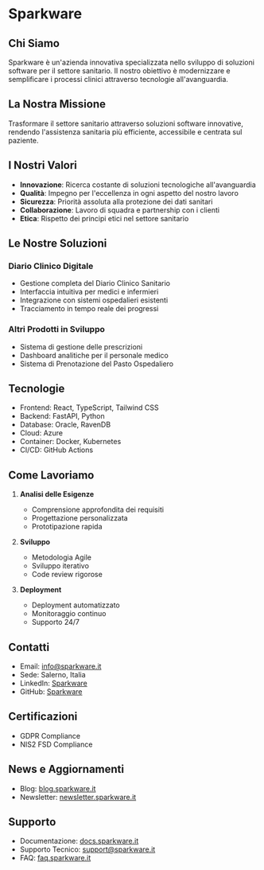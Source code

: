 # Sparkware

## Chi Siamo
Sparkware è un'azienda innovativa specializzata nello sviluppo di soluzioni software per il settore sanitario. 
Il nostro obiettivo è modernizzare e semplificare i processi clinici attraverso tecnologie all'avanguardia.

## La Nostra Missione
Trasformare il settore sanitario attraverso soluzioni software innovative, rendendo l'assistenza sanitaria più efficiente, accessibile e centrata sul paziente.

## I Nostri Valori
- **Innovazione**: Ricerca costante di soluzioni tecnologiche all'avanguardia
- **Qualità**: Impegno per l'eccellenza in ogni aspetto del nostro lavoro
- **Sicurezza**: Priorità assoluta alla protezione dei dati sanitari
- **Collaborazione**: Lavoro di squadra e partnership con i clienti
- **Etica**: Rispetto dei principi etici nel settore sanitario

## Le Nostre Soluzioni

### Diario Clinico Digitale
- Gestione completa del Diario Clinico Sanitario
- Interfaccia intuitiva per medici e infermieri
- Integrazione con sistemi ospedalieri esistenti
- Tracciamento in tempo reale dei progressi

### Altri Prodotti in Sviluppo
- Sistema di gestione delle prescrizioni
- Dashboard analitiche per il personale medico
- Sistema di Prenotazione del Pasto Ospedaliero

## Tecnologie
- Frontend: React, TypeScript, Tailwind CSS
- Backend: FastAPI, Python
- Database: Oracle, RavenDB
- Cloud: Azure
- Container: Docker, Kubernetes
- CI/CD: GitHub Actions

## Come Lavoriamo
1. **Analisi delle Esigenze**
   - Comprensione approfondita dei requisiti
   - Progettazione personalizzata
   - Prototipazione rapida

2. **Sviluppo**
   - Metodologia Agile
   - Sviluppo iterativo
   - Code review rigorose

3. **Deployment**
   - Deployment automatizzato
   - Monitoraggio continuo
   - Supporto 24/7

## Contatti
- Email: info@sparkware.it
- Sede: Salerno, Italia
- LinkedIn: [Sparkware](https://linkedin.com/company/SparkwareIT)
- GitHub: [Sparkware](https://github.com/SparkwareIT)

## Certificazioni
- GDPR Compliance
- NIS2 FSD Compliance

## News e Aggiornamenti
- Blog: [blog.sparkware.it](https://blog.sparkware.it)
- Newsletter: [newsletter.sparkware.it](https://newsletter.sparkware.it)

## Supporto
- Documentazione: [docs.sparkware.it](https://docs.sparkware.it)
- Supporto Tecnico: support@sparkware.it
- FAQ: [faq.sparkware.it](https://faq.sparkware.it)
